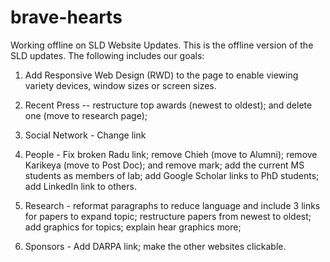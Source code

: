# brave-hearts
Working offline on SLD Website Updates.
This is the offline version of the SLD updates.  The following includes our goals:

1.  Add Responsive Web Design (RWD) to the page to enable viewing variety devices, window sizes or screen sizes.

2.  Recent Press -- restructure top awards (newest to oldest); and delete one (move to research page);

3.  Social Network - Change link

4.  People -  Fix broken Radu link; remove Chieh (move to Alumni); remove Karikeya (move to Post Doc); and remove mark; add the current MS students as members of lab; add Google Scholar links to PhD students; add LinkedIn link to others.

5.  Research - reformat paragraphs to reduce language and include 3 links for papers to expand topic; restructure papers from newest to oldest; add graphics for topics; explain hear graphics more; 

5.  Sponsors - Add DARPA link; make the other websites clickable.

